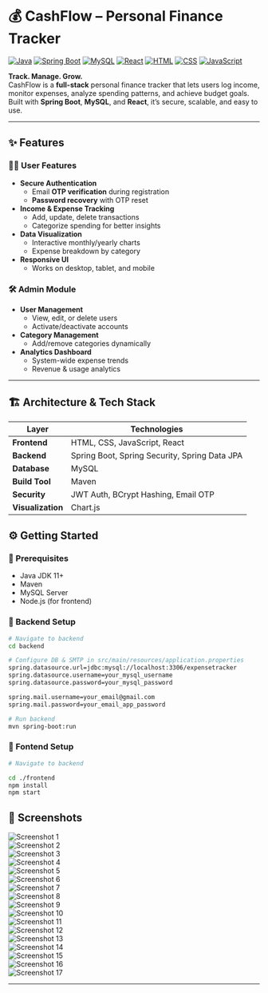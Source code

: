 # 💰 CashFlow – Personal Finance Tracker

[![Java](https://img.shields.io/badge/Java-orange)]()
[![Spring Boot](https://img.shields.io/badge/Spring%20Boot-brightgreen)]()
[![MySQL](https://img.shields.io/badge/MySQL-blue)]()
[![React](https://img.shields.io/badge/React-61DAFB)]()
[![HTML](https://img.shields.io/badge/HTML-orange)]()
[![CSS](https://img.shields.io/badge/CSS-blue)]()
[![JavaScript](https://img.shields.io/badge/JavaScript-yellow)]()



**Track. Manage. Grow.**  
CashFlow is a **full-stack** personal finance tracker that lets users log income, monitor expenses, analyze spending patterns, and achieve budget goals.  
Built with **Spring Boot**, **MySQL**, and **React**, it’s secure, scalable, and easy to use.

---

## ✨ Features

### 🧑‍💻 User Features
- **Secure Authentication**
    - Email **OTP verification** during registration
    - **Password recovery** with OTP reset
- **Income & Expense Tracking**
    - Add, update, delete transactions
    - Categorize spending for better insights
- **Data Visualization**
    - Interactive monthly/yearly charts
    - Expense breakdown by category
- **Responsive UI**
    - Works on desktop, tablet, and mobile

### 🛠 Admin Module
- **User Management**
    - View, edit, or delete users
    - Activate/deactivate accounts
- **Category Management**
    - Add/remove categories dynamically
- **Analytics Dashboard**
    - System-wide expense trends
    - Revenue & usage analytics

---

## 🏗 Architecture & Tech Stack

| Layer           | Technologies |
|-----------------|--------------|
| **Frontend**    | HTML, CSS, JavaScript, React |
| **Backend**     | Spring Boot, Spring Security, Spring Data JPA |
| **Database**    | MySQL |
| **Build Tool**  | Maven |
| **Security**    | JWT Auth, BCrypt Hashing, Email OTP |
| **Visualization** | Chart.js |


## ⚙️ Getting Started

### 📌 Prerequisites
- Java JDK 11+
- Maven
- MySQL Server
- Node.js (for frontend)

### 🚀 Backend Setup
```bash
# Navigate to backend
cd backend

# Configure DB & SMTP in src/main/resources/application.properties
spring.datasource.url=jdbc:mysql://localhost:3306/expensetracker
spring.datasource.username=your_mysql_username
spring.datasource.password=your_mysql_password

spring.mail.username=your_email@gmail.com
spring.mail.password=your_email_app_password

# Run backend
mvn spring-boot:run
 ```
### 🚀 Fontend Setup
```bash
# Navigate to backend

cd ./frontend
npm install
npm start

```
## 📸 Screenshots
  ![Screenshot 1](frontend/SCREENSHOTS/Screenshot%202025-08-10%20140637.png)  
  ![Screenshot 2](frontend/SCREENSHOTS/Screenshot%202025-08-10%20140652.png)  
  ![Screenshot 3](frontend/SCREENSHOTS/Screenshot%202025-08-10%20140701.png)  
  ![Screenshot 4](frontend/SCREENSHOTS/Screenshot%202025-08-10%20140711.png)  
  ![Screenshot 5](frontend/SCREENSHOTS/Screenshot%202025-08-10%20140721.png)  
  ![Screenshot 6](frontend/SCREENSHOTS/Screenshot%202025-08-10%20140737.png)  
  ![Screenshot 7](frontend/SCREENSHOTS/Screenshot%202025-08-10%20140756.png)  
  ![Screenshot 8](frontend/SCREENSHOTS/Screenshot%202025-08-10%20140805.png)  
  ![Screenshot 9](frontend/SCREENSHOTS/Screenshot%202025-08-10%20140816.png)  
  ![Screenshot 10](frontend/SCREENSHOTS/Screenshot%202025-08-10%20140827.png)  
  ![Screenshot 11](frontend/SCREENSHOTS/Screenshot%202025-08-10%20140841.png)  
  ![Screenshot 12](frontend/SCREENSHOTS/Screenshot%202025-08-10%20140857.png)  
  ![Screenshot 13](frontend/SCREENSHOTS/Screenshot%202025-08-10%20140907.png)  
  ![Screenshot 14](frontend/SCREENSHOTS/Screenshot%202025-08-10%20140915.png)  
  ![Screenshot 15](frontend/SCREENSHOTS/Screenshot%202025-08-10%20140923.png)  
  ![Screenshot 16](frontend/SCREENSHOTS/Screenshot%202025-08-10%20140931.png)  
  ![Screenshot 17](frontend/SCREENSHOTS/Screenshot%202025-08-10%20140938.png)


---
